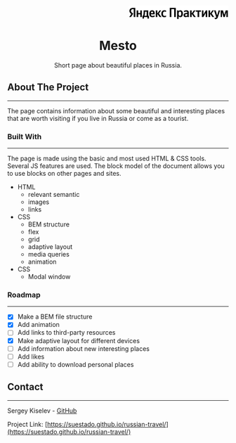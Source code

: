<a name="readme-top"></a>

<div align="right">
  <a href="https://practicum.yandex.ru">
    <img src="https://github.com/Suestado/how-to-learn/raw/main/images/logo_place_header.svg" alt="Yandex Praktikum" width="228" height="32">
  </a>

<h1 align="center">Mesto</h1>

  <p align="center">
    Short page about beautiful places in Russia.
  </p>
</div>


## About The Project
____

The page contains information about some beautiful and interesting places that are worth visiting if you live in Russia or come as a tourist.



### Built With
____

The page is made using the basic and most used HTML & CSS tools.
Several JS features are used.
The block model of the document allows you to use blocks on other pages and sites.

* HTML
  * relevant semantic
  * images
  * links
* CSS
  * BEM structure
  * flex
  * grid
  * adaptive layout
  * media queries
  * animation
* CSS
  * Modal window

### Roadmap
____

- [x] Make a BEM file structure
- [x] Add animation
- [ ] Add links to third-party resources
- [x] Make adaptive layout for different devices
- [ ] Add information about new interesting places
- [ ] Add likes
- [ ] Add ability to download personal places

## Contact
____

Sergey Kiselev - [GitHub](https://github.com/Suestado)

Project Link: [https://suestado.github.io/russian-travel/](https://suestado.github.io/russian-travel/)
